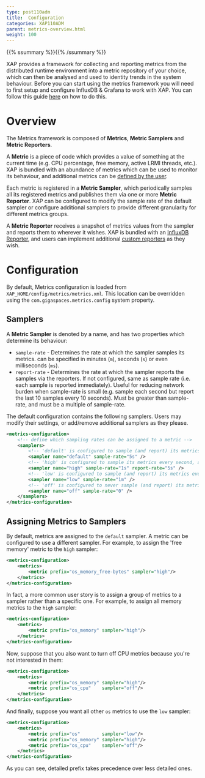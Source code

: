 ```yaml
---
type: post110adm
title:  Configuration
categories: XAP110ADM
parent: metrics-overview.html
weight: 100
---
```


{{% ssummary %}}{{% /ssummary %}}

XAP provides a framework for collecting and reporting metrics from the distributed runtime environment into a metric repository of your choice, which can then be analysed and used to identity trends in the system behaviour. Before you can start using the metrics framework you will need to first setup and configure InfluxDB & Grafana to work with XAP. You can follow this guide [here](./web-management-monitoring.html) on how to do this.

# Overview

The Metrics framework is composed of **Metrics**, **Metric Samplers** and **Metric Reporters**.

A **Metric** is a piece of code which provides a value of something at the current time (e.g. CPU percentage, free memory, active LRMI threads, etc.). XAP is bundled with an abundance of metrics which can be used to monitor its behaviour, and additional metrics can be [defined by the user](./metrics-user-defined.html).

Each metric is registered in a **Metric Sampler**, which periodically samples all its registered metrics and publishes them via one or more **Metric Reporter**. XAP can be configured to modify the sample rate of the default sampler or configure additional samplers to provide different granularity for different metrics groups.

A **Metric Reporter** receives a snapshot of metrics values from the sampler and reports them to wherever it wishes. XAP is bundled with an [InfluxDB Reporter](./metrics-influxdb-reporter.html), and users can implement additional [custom reporters](./metrics-custom-reporter.html) as they wish.

# Configuration

By default, Metrics configuration is loaded from `XAP_HOME/config/metrics/metrics.xml`. This location can be overridden using the `com.gigaspaces.metrics.config` system property.

## Samplers

A **Metric Sampler** is denoted by a name, and has two properties which determine its behaviour:

* `sample-rate` - Determines the rate at which the sampler samples its metrics. can be specified in minutes (`m`), seconds (`s`) or even milliseconds (`ms`).
* `report-rate` - Determines the rate at which the sampler reports the samples via the reporters. If not configured, same as sample rate (i.e. each sample is reported immediately). Useful for reducing network burden when sample-rate is small (e.g. sample each second but report the last 10 samples every 10 seconds). Must be greater than sample-rate, and must be a multiple of sample-rate.

The default configuration contains the following samplers. Users may modify their settings, or add/remove additional samplers as they please.


```xml
<metrics-configuration>
    <!-- define which sampling rates can be assigned to a metric -->
    <samplers>
        <!-- 'default' is configured to sample (and report) its metrics every 5 seconds -->
        <sampler name="default" sample-rate="5s" />
        <!-- 'high' is configured to sample its metrics every second, and report in batch every 5 seconds -->
        <sampler name="high" sample-rate="1s" report-rate="5s" />
        <!-- 'low' is configured to sample (and report) its metrics every minute -->
        <sampler name="low" sample-rate="1m" />
        <!-- 'off' is configured to never sample (and report) its metrics -->
        <sampler name="off" sample-rate="0" />
    </samplers>
</metrics-configuration>
```

## Assigning Metrics to Samplers

By default, metrics are assigned to the `default` sampler. A metric can be configured to use a different sampler. For example, to assign the 'free memory' metric to the `high` sampler:


```xml
<metrics-configuration>
    <metrics>
        <metric prefix="os_memory_free-bytes" sampler="high"/>
    </metrics>
</metrics-configuration>
```

In fact, a more common user story is to assign a group of metrics to a sampler rather than a specific one. For example, to assign all memory metrics to the `high` sampler:


```xml
<metrics-configuration>
    <metrics>
        <metric prefix="os_memory" sampler="high"/>
    </metrics>
</metrics-configuration>
```

Now, suppose that you also want to turn off CPU metrics because you're not interested in them:


```xml
<metrics-configuration>
    <metrics>
        <metric prefix="os_memory" sampler="high"/>
        <metric prefix="os_cpu"    sampler="off"/>
    </metrics>
</metrics-configuration>
```

And finally, suppose you want all other `os` metrics to use the `low` sampler:


```xml
<metrics-configuration>
    <metrics>
        <metric prefix="os"        sampler="low"/>
        <metric prefix="os_memory" sampler="high"/>
        <metric prefix="os_cpu"    sampler="off"/>
    </metrics>
</metrics-configuration>
```

As you can see, detailed prefix takes precedence over less detailed ones.
